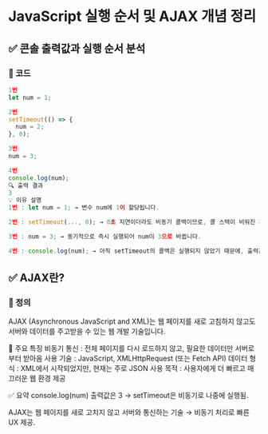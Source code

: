 # JavaScript 실행 순서 및 AJAX 개념 정리

## ✅ 콘솔 출력값과 실행 순서 분석

### 📌 코드

```js
1번
let num = 1;

2번
setTimeout(() => {
  num = 2;
}, 0);

3번
num = 3;

4번
console.log(num);
🔍 출력 결과
3
💡 이유 설명
1번 : let num = 1; → 변수 num에 1이 할당됩니다.

2번 : setTimeout(..., 0); → 0초 지연이더라도 비동기 콜백이므로, 콜 스택이 비워진 후 실행됩니다.

3번 : num = 3; → 동기적으로 즉시 실행되어 num이 3으로 바뀝니다.

4번 : console.log(num); → 아직 setTimeout의 콜백은 실행되지 않았기 때문에, 출력값은 3입니다.
```
## ✅ AJAX란?
### 📌 정의
AJAX (Asynchronous JavaScript and XML)는 웹 페이지를 새로 고침하지 않고도 서버와 데이터를 주고받을 수 있는 웹 개발 기술입니다.

📖 주요 특징
비동기 통신 : 전체 페이지를 다시 로드하지 않고, 필요한 데이터만 서버로부터 받아옴
사용 기술 : JavaScript, XMLHttpRequest (또는 Fetch API)
데이터 형식 : XML에서 시작되었지만, 현재는 주로 JSON 사용
목적 : 사용자에게 더 빠르고 매끄러운 웹 환경 제공


✅ 요약
console.log(num) 출력값은 3 → setTimeout은 비동기로 나중에 실행됨.

AJAX는 웹 페이지를 새로 고치지 않고 서버와 통신하는 기술 → 비동기 처리로 빠른 UX 제공.

